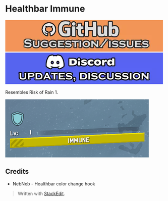 # Healthbar Immune

[![github issues/request link](https://raw.githubusercontent.com/DestroyedClone/PoseHelper/master/PoseHelper/github_link.webp)](https://github.com/DestroyedClone/RoR2-HealthbarImmune/issues) [![discord invite](https://raw.githubusercontent.com/DestroyedClone/PoseHelper/master/PoseHelper/discord_link.webp)](https://discord.gg/DpHu3qXMHK)

Resembles Risk of Rain 1.

![Preview](https://github.com/DestroyedClone/RoR2-HealthbarImmune/blob/master/preview.png?raw=true)

## Credits
* NebNeb - Healthbar color change hook

> Written with [StackEdit](https://stackedit.io/).